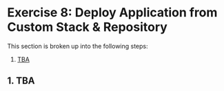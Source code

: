 # Exercise 8: Deploy Application from Custom Stack & Repository

This section is broken up into the following steps:

1. [TBA](#1-TBA)

## 1. TBA
